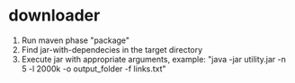 # downloader

1. Run maven phase "package"
2. Find jar-with-dependecies in the target directory
3. Execute jar with appropriate arguments, example: "java -jar utility.jar -n 5 -l 2000k -o output_folder -f links.txt"
